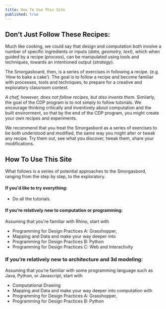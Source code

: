 ```yaml
---
title: How To Use This Site
published: true
---
```


## Don’t Just Follow These Recipes:


Much like cooking, we could say that design and computation both involve a number of specific ingredients or inputs (*data, geometry, text*), which when guided by a recipe (*process*), can be manipulated using tools and techniques, towards an intentioned output (*strategy*). 

The Smorgasboard, then, is a series of exercises in following a recipe. (e.g. ‘How to bake a cake’). The goal is to follow a recipe and become familiar with processes, tools and techniques, to prepare for a creative and exploratory classroom context.

*A chef, however, does not follow recipes, but also invents them.* Similarly, the goal of the CDP program is to not simply to follow tutorials. We encourage thinking critically and inventively about computation and the built environment, so that by the end of the CDP program, you might create your own recipes and experiments. 

We recommend that you treat the Smorgasbord as a series of exercises to be both understood and modified, the same way you might alter or tweak any recipe. Try them out, see what you discover, tweak them, share your modifications. 


## How To Use This Site

What follows is a series of potential approaches to the Smorgasbord, ranging from the step by step, to the exploratory. 


#### If you'd like to try everything:

  - Do all the tutorials.

#### If you’re relatively new to computation or programming:

Assuming that you're familiar with Rhino, start with
 - Programming for Design Practices A: Grasshopper,
 - Mapping and Data
and make your way deeper into
 - Programming for Design Practices B: Python
 - Programming for Design Practices C: Web and Interactivity

### If you’re relatively new to architecture and 3d modeling:

Assuming that you're familiar with some programming language such as Java, Python, or Javascript, start with
 - Computational Drawing
 - Mapping and Data
and make your way deeper into computation with
 - Programming for Design Practices A: Grasshopper,
 - Programming for Design Practices B: Python
